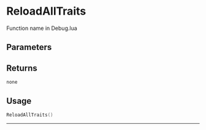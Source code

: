 # ReloadAllTraits

Function name in Debug.lua

## Parameters

## Returns

`none`

## Usage

```lua
ReloadAllTraits()
```

---
